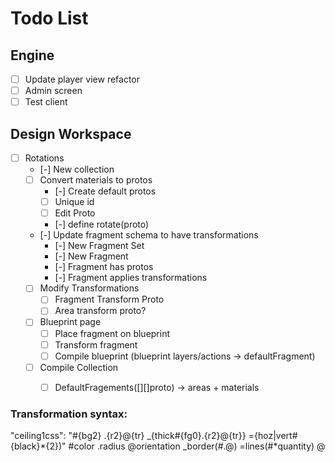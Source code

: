 # Todo List

## Engine
- [ ] Update player view refactor
- [ ] Admin screen
- [ ] Test client

## Design Workspace
- [ ] Rotations
  - [-] New collection
  - [ ] Convert materials to protos
    - [-] Create default protos
    - [ ] Unique id 
    - [ ] Edit Proto
    - [-] define rotate(proto)
  - [-] Update fragment schema to have transformations 
    - [-] New Fragment Set
    - [-] New Fragment
    - [-] Fragment has protos
    - [-] Fragment applies transformations
  - [ ] Modify Transformations
    - [ ] Fragment Transform Proto
    - [ ] Area transform proto? 
  - [ ] Blueprint page 
    - [ ] Place fragment on blueprint
    - [ ] Transform fragment 
    - [ ] Compile blueprint (blueprint layers/actions -> defaultFragment)
  - [ ] Compile Collection 
    - [ ] DefaultFragements([][]proto) -> areas + materials


### Transformation syntax:
 "ceiling1css": "#{bg2} .{r2}@{tr} _{thick#{fg0}.{r2}@{tr}} ={hoz|vert#{black}*{2})"
 #color 
 .radius
 @orientation
 _border(#.@)
 =lines(#*quantity) @

 
